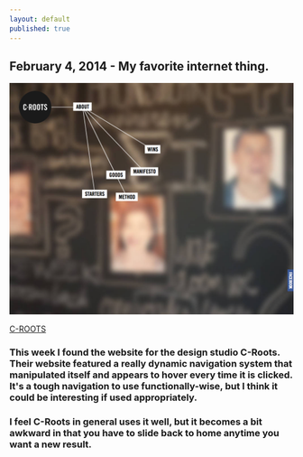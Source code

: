 ```yaml
---
layout: default
published: true
---
```



## February 4, 2014 - My favorite internet thing.

![](img/blog2.png)

[C-ROOTS](http://www.c-roots.com/)
### This week I found the website for the design studio C-Roots. Their website featured a really dynamic navigation system that manipulated itself and appears to hover every time it is clicked. It's a tough navigation to use functionally-wise, but I think it could be interesting if used appropriately.

### I feel C-Roots in general uses it well, but it becomes a bit awkward in that you have to slide back to home anytime you want a new result.